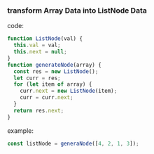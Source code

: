 ### transform Array Data into ListNode Data 
code:
```javascript
function ListNode(val) {
  this.val = val;
  this.next = null;
}
function generateNode(array) {
  const res = new ListNode();
  let curr = res;
  for (let item of array) {
    curr.next = new ListNode(item);
    curr = curr.next;
  }
  return res.next;
}
```

example:
```javascript
const listNode = generaNode([4, 2, 1, 3]);
```
